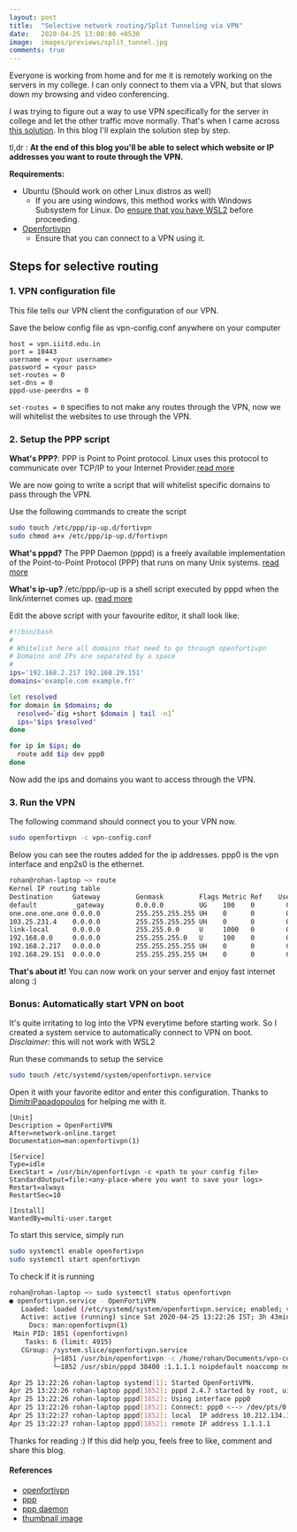 ```yaml
---
layout: post
title:  "Selective network routing/Split Tunneling via VPN"
date:   2020-04-25 13:00:00 +0530
image:  images/previews/split_tunnel.jpg
comments: true
---
```

Everyone is working from home and for me it is remotely working on the servers in my college. I can only connect to them via a VPN, but that slows down my browsing and video conferencing.  

I was trying to figure out a way to use VPN specifically for the server in college and let the other traffic move normally. That's when I came across [this solution][1]. In this blog I'll explain the solution step by step.  

tl,dr : **At the end of this blog you'll be able to select which website or IP addresses you want to route through the VPN.**

**Requirements:**

- Ubuntu (Should work on other Linux distros as well)
  - If you are using windows, this method works with Windows Subsystem for Linux. Do [ensure that you have WSL2][5] before proceeding.
- [Openfortivpn][6]
  - Ensure that you can connect to a VPN using it.

## Steps for selective routing

### 1. VPN configuration file

This file tells our VPN client the configuration of our VPN.

Save the below config file as vpn-config.conf anywhere on your computer
```
host = vpn.iiitd.edu.in
port = 10443
username = <your username>
password = <your pass>
set-routes = 0
set-dns = 0
pppd-use-peerdns = 0
```

`set-routes = 0` specifies to not make any routes through the VPN, now we will whitelist the websites to use through the VPN.

### 2. Setup the PPP script

**What's PPP?**: PPP is Point to Point protocol. Linux uses this protocol to communicate over TCP/IP to your Internet Provider.[read more][3]

We are now going to write a script that will whitelist specific domains to pass through the VPN.

Use the following commands to create the script

```bash
sudo touch /etc/ppp/ip-up.d/fortivpn
sudo chmod a+x /etc/ppp/ip-up.d/fortivpn
```

**What's pppd?** The PPP Daemon (pppd) is a freely available implementation of the Point-to-Point Protocol (PPP) that runs on many Unix systems. [read more][4]

**What's ip-up?** /etc/ppp/ip-up is a shell script executed by pppd when the link/internet comes up. [read more][4]

Edit the above script with your favourite editor, it shall look like:

```bash
#!/bin/bash
#
# Whitelist here all domains that need to go through openfortivpn
# Domains and IPs are separated by a space
#
ips='192.168.2.217 192.168.29.151'
domains='example.com example.fr'

let resolved
for domain in $domains; do
  resolved=`dig +short $domain | tail -n1`
  ips="$ips $resolved"
done

for ip in $ips; do
  route add $ip dev ppp0
done
```

Now add the ips and domains you want to access through the VPN. 

### 3. Run the VPN

The following command should connect you to your VPN now.

```bash
sudo openfortivpn -c vpn-config.conf
```

Below you can see the routes added for the ip addresses. ppp0 is the vpn interface and enp2s0 is the ethernet.

```bash
rohan@rohan-laptop ~> route                                                                  (base)
Kernel IP routing table
Destination     Gateway         Genmask         Flags Metric Ref    Use Iface
default         _gateway        0.0.0.0         UG    100    0        0 enp2s0
one.one.one.one 0.0.0.0         255.255.255.255 UH    0      0        0 ppp0
103.25.231.4    0.0.0.0         255.255.255.255 UH    0      0        0 ppp0
link-local      0.0.0.0         255.255.0.0     U     1000   0        0 enp2s0
192.168.0.0     0.0.0.0         255.255.255.0   U     100    0        0 enp2s0
192.168.2.217   0.0.0.0         255.255.255.255 UH    0      0        0 ppp0
192.168.29.151  0.0.0.0         255.255.255.255 UH    0      0        0 ppp0
```

**That's about it!** You can now work on your server and enjoy fast internet along :)

### Bonus: Automatically start VPN on boot

It's quite irritating to log into the VPN everytime before starting work. So I created a system service to automatically connect to VPN on boot.
*Disclaimer:* this will not work with WSL2

Run these commands to setup the service

```bash
sudo touch /etc/systemd/system/openfortivpn.service
```

Open it with your favorite editor and enter this configuration. Thanks to [DimitriPapadopoulos](https://github.com/adrienverge/openfortivpn/issues/371#issuecomment-620720265) for helping me with it.

```
[Unit]
Description = OpenFortiVPN
After=network-online.target
Documentation=man:openfortivpn(1)

[Service]
Type=idle
ExecStart = /usr/bin/openfortivpn -c <path to your config file>
StandardOutput=file:<any-place-where you want to save your logs>
Restart=always
RestartSec=10

[Install]
WantedBy=multi-user.target
```

To start this service, simply run

```bash
sudo systemctl enable openfortivpn
sudo systemctl start openfortivpn
```

To check if it is running

```bash
rohan@rohan-laptop ~> sudo systemctl status openfortivpn
● openfortivpn.service - OpenFortiVPN
   Loaded: loaded (/etc/systemd/system/openfortivpn.service; enabled; vendor preset: enabled)
   Active: active (running) since Sat 2020-04-25 13:22:26 IST; 3h 43min ago
     Docs: man:openfortivpn(1)
 Main PID: 1851 (openfortivpn)
    Tasks: 6 (limit: 4915)
   CGroup: /system.slice/openfortivpn.service
           ├─1851 /usr/bin/openfortivpn -c /home/rohan/Documents/vpn-configs/iiitd.conf
           └─1852 /usr/sbin/pppd 38400 :1.1.1.1 noipdefault noaccomp noauth default-asyncmap nopcomp

Apr 25 13:22:26 rohan-laptop systemd[1]: Started OpenFortiVPN.
Apr 25 13:22:26 rohan-laptop pppd[1852]: pppd 2.4.7 started by root, uid 0
Apr 25 13:22:26 rohan-laptop pppd[1852]: Using interface ppp0
Apr 25 13:22:26 rohan-laptop pppd[1852]: Connect: ppp0 <--> /dev/pts/0
Apr 25 13:22:27 rohan-laptop pppd[1852]: local  IP address 10.212.134.101
Apr 25 13:22:27 rohan-laptop pppd[1852]: remote IP address 1.1.1.1
```

Thanks for reading :) If this did help you, feels free to like, comment and share this blog.

#### References
- [openfortivpn](https://github.com/adrienverge/openfortivpn/wiki)
- [ppp](https://docstore.mik.ua/orelly/linux/run/ch15_02.htm)
- [ppp daemon](https://docstore.mik.ua/orelly/networking_2ndEd/tcp/appa_02.htm)
- [thumbnail image](http://blog.soundtraining.net/2013/03/how-to-configure-split-tunneling-on.html)  

[1]: https://github.com/adrienverge/openfortivpn/issues/371#issuecomment-437783005
[2]: https://github.com/adrienverge/openfortivpn/wiki
[3]: https://docstore.mik.ua/orelly/linux/run/ch15_02.htm
[4]: docstore.mik.ua/orelly/networking_2ndEd/tcp/appa_02.htm
[5]: https://github.com/microsoft/WSL/issues/4201#issuecomment-539034470
[6]: https://github.com/adrienverge/openfortivpn

